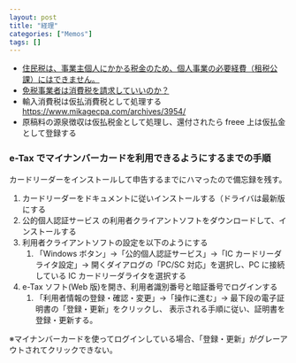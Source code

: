 ```yaml
---
layout: post
title: "経理"
categories: ["Memos"]
tags: []
---
```


- [住民税は、事業主個人にかかる税金のため、個人事業の必要経費（租税公課）にはできません。](https://www.freee.co.jp/kb/kb-blue-return/resident-tax/#content4)
- [免税事業者は消費税を請求していいのか？](https://biz.moneyforward.com/blog/40320/)
- 輸入消費税は仮払消費税として処理する https://www.mikagecpa.com/archives/3954/
- 原稿料の源泉徴収は仮払税金として処理し、還付されたら freee 上は仮払金として登録する

### e-Tax でマイナンバーカードを利用できるようにするまでの手順

カードリーダーをインストールして申告するまでにハマったので備忘録を残す。

1. カードリーダーをドキュメントに従いインストールする（ドライバは最新版にする
1. 公的個人認証サービス の利用者クライアントソフトをダウンロードして、インストールする
1. 利用者クライアントソフトの設定を以下のようにする
   1. 「Windows ボタン」→「公的個人認証サービス」→「IC カードリーダライタ設定」→ 開くダイアログの「PC/SC 対応」を選択し、PC に接続している IC カードリーダライタを選択する
1. e-Tax ソフト(Web 版)を開き、利用者識別番号と暗証番号でログインする
   1. 「利用者情報の登録・確認・変更」→「操作に進む」→ 最下段の電子証明書の「登録・更新」をクリックし、 表示される手順に従い、証明書を登録・更新する。

※マイナンバーカードを使ってログインしている場合、「登録・更新」がグレーアウトされてクリックできない。
